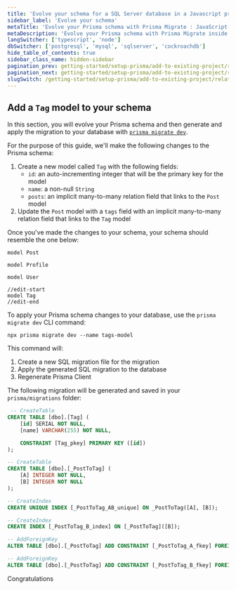 ```yaml
---
title: 'Evolve your schema for a SQL Server database in a Javascript project'
sidebar_label: 'Evolve your schema'
metaTitle: 'Evolve your Prisma schema with Prisma Migrate : JavaScript-sqlserver'
metaDescription: 'Evolve your Prisma schema with Prisma Migrate inside of your JavaScript and SQL Server project'
langSwitcher: ['typescript', 'node']
dbSwitcher: ['postgresql', 'mysql', 'sqlserver', 'cockroachdb']
hide_table_of_contents: true
sidebar_class_name: hidden-sidebar
pagination_prev: getting-started/setup-prisma/add-to-existing-project/relational-databases/querying-the-database-node-sqlserver
pagination_next: getting-started/setup-prisma/add-to-existing-project/relational-databases/next-steps
slugSwitch: /getting-started/setup-prisma/add-to-existing-project/relational-databases/evolve-your-schema-
---
```


## Add a `Tag` model to your schema

In this section, you will evolve your Prisma schema and then generate and apply the migration to your database with [`prisma migrate dev`](/orm/reference/prisma-cli-reference#migrate-dev).

For the purpose of this guide, we'll make the following changes to the Prisma schema:

1. Create a new model called `Tag` with the following fields:
   - `id`: an auto-incrementing integer that will be the primary key for the model
   - `name`: a non-null `String`
   - `posts`: an implicit many-to-many relation field that links to the `Post` model
2. Update the `Post` model with a `tags` field with an implicit many-to-many relation field that links to the `Tag` model

Once you've made the changes to your schema, your schema should resemble the one below:

```prisma file=prisma/schema.prisma highlight=9,27-31;edit showLineNumbers
model Post

model Profile

model User

//edit-start
model Tag
//edit-end
```

To apply your Prisma schema changes to your database, use the `prisma migrate dev` CLI command:

```terminal copy
npx prisma migrate dev --name tags-model
```

This command will:

1. Create a new SQL migration file for the migration
1. Apply the generated SQL migration to the database
1. Regenerate Prisma Client

The following migration will be generated and saved in your `prisma/migrations` folder:

```sql file=prisma/migrations/TIMESTAMP_tags_model.sql showLineNumbers
 -- CreateTable
CREATE TABLE [dbo].[Tag] (
    [id] SERIAL NOT NULL,
    [name] VARCHAR(255) NOT NULL,

    CONSTRAINT [Tag_pkey] PRIMARY KEY ([id])
);

-- CreateTable
CREATE TABLE [dbo].[_PostToTag] (
    [A] INTEGER NOT NULL,
    [B] INTEGER NOT NULL
);

-- CreateIndex
CREATE UNIQUE INDEX [_PostToTag_AB_unique] ON _PostToTag([A], [B]);

-- CreateIndex
CREATE INDEX [_PostToTag_B_index] ON [_PostToTag]([B]);

-- AddForeignKey
ALTER TABLE [dbo].[_PostToTag] ADD CONSTRAINT [_PostToTag_A_fkey] FOREIGN KEY ([A]) REFERENCES [dbo].[Post]([id]) ON DELETE CASCADE ON UPDATE CASCADE;

-- AddForeignKey
ALTER TABLE [dbo].[_PostToTag] ADD CONSTRAINT [_PostToTag_B_fkey] FOREIGN KEY ([B]) REFERENCES [dbo].[Tag]([id]) ON DELETE CASCADE ON UPDATE CASCADE;
```

Congratulations
